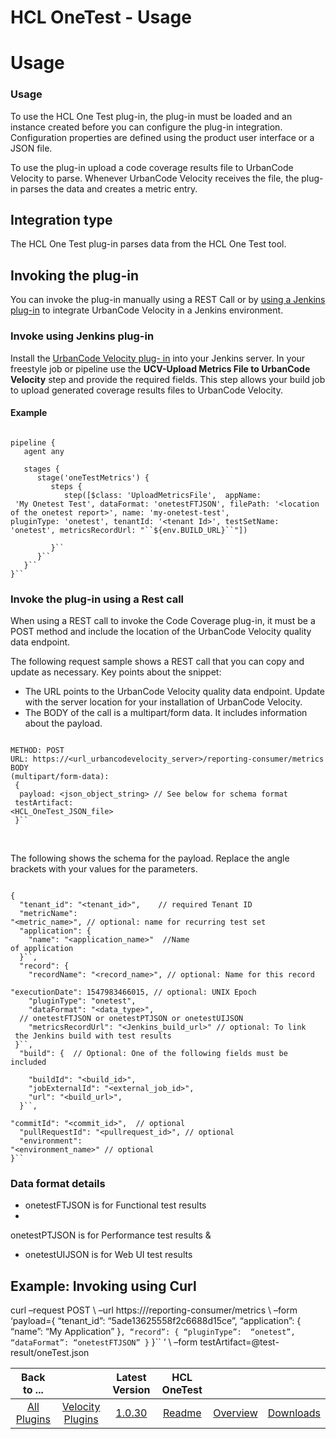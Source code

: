 
HCL OneTest - Usage
===================

# Usage



### Usage






To use the HCL One Test plug-in, the plug-in must be loaded and an instance created before you can 
configure the plug-in integration. Configuration properties are defined using the product user interface or a JSON file.



To use the plug-in upload a code coverage results file to UrbanCode Velocity to parse. Whenever UrbanCode Velocity 
receives the file, the plug-in parses the data and creates a metric entry.


Integration type
----------------


The HCL
 One Test plug-in parses data from the HCL One Test tool.


Invoking the plug-in
--------------------


You can invoke 
the plug-in manually using a REST Call or by [using a Jenkins plug-in](#invokejenkins) to integrate UrbanCode Velocity 
in a Jenkins environment.


### **Invoke using Jenkins plug-in**


Install the [UrbanCode Velocity plug-
in](https://plugins.jenkins.io/urbancode-velocity) into your Jenkins server. In your freestyle job or pipeline use the 
**UCV-Upload Metrics File to UrbanCode Velocity** step and provide the required fields. This step allows your build job 
to upload generated coverage results files to UrbanCode Velocity.


#### Example



```

pipeline {
   agent any

   stages {
      stage('oneTestMetrics') {
         steps {
            step([$class: 'UploadMetricsFile',  appName:
 'My Onetest Test', dataFormat: 'onetestFTJSON', filePath: '<location of the onetest report>', name: 'my-onetest-test', 
pluginType: 'onetest', tenantId: '<tenant Id>', testSetName: 'onetest', metricsRecordUrl: "``${env.BUILD_URL}``"])

         }``
      }``
   }``
}``

```

### **Invoke the plug-in using a Rest call**


When using a REST call to 
invoke the Code Coverage plug-in, it must be a POST method and include the location of the UrbanCode Velocity quality 
data endpoint.


The following request sample shows a REST call that you can copy and update as necessary. Key points 
about the snippet:


* The URL points to the UrbanCode Velocity quality data endpoint. Update with the server location 
for your installation of UrbanCode Velocity.
* The BODY of the call is a multipart/form data. It includes information 
about the payload.



```

METHOD: POST 
URL: https://<url_urbancodevelocity_server>/reporting-consumer/metrics
BODY 
(multipart/form-data):
 {
  payload: <json_object_string> // See below for schema format
 testArtifact: 
<HCL_OneTest_JSON_file>
 }``

```

 


The following shows the schema for the payload. Replace the angle brackets with
 your values for the parameters.



```

{
  "tenant_id": "<tenant_id>",    // required Tenant ID
  "metricName": 
"<metric_name>", // optional: name for recurring test set
  "application": {
    "name": "<application_name>"  //Name 
of application
  }``,
  "record": {
    "recordName": "<record_name>", // optional: Name for this record
    
"executionDate": 1547983466015, // optional: UNIX Epoch
    "pluginType": "onetest",
    "dataFormat": "<data_type>",
  // onetestFTJSON or onetestPTJSON or onetestUIJSON
    "metricsRecordUrl": "<Jenkins_build_url>" // optional: To link
 the Jenkins build with test results
 }``,
  "build": {  // Optional: One of the following fields must be included
 
    "buildId": "<build_id>",
    "jobExternalId": "<external_job_id>",
    "url": "<build_url>",
  }``,
  
"commitId": "<commit_id>",  // optional
  "pullRequestId": "<pullrequest_id>", // optional
  "environment": 
"<environment_name>" // optional
}``

```

### Data format details


* onetestFTJSON is for Functional test results
* 
onetestPTJSON is for Performance test results &
* onetestUIJSON is for Web UI test results


Example: Invoking using 
Curl
----------------------------


curl –request POST \ –url https:///reporting-consumer/metrics \ –form ‘payload={ 
“tenant\_id”: “5ade13625558f2c6688d15ce”, “application”: { “name”: “My Application” }``, “record”: { “pluginType”: 
“onetest”, “dataFormat”: “onetestFTJSON” }`` }`` ‘ \ –form testArtifact=@test-result/oneTest.json






|Back to ...||Latest Version|HCL OneTest |||
| :---: | :---: | :---: | :---: | :---: | :---: |
|[All Plugins](../../index.md)|[Velocity Plugins](../README.md)|[1.0.30]()|[Readme](README.md)|[Overview](overview.md)|[Downloads](downloads.md)|
